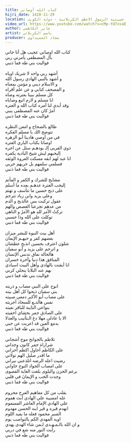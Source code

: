 ```yaml
---
title: كتاب الله أوصاني
hijri_date: 1428-11-29
location: حسينية الرسول الاعظم الكربلائية - دولة الكويت
video_url: https://www.youtube.com/watch?v=cMp-tU7xsaE
author: جابر الكاظمي
artist: باسم الكربلائي
producer: سجاد الحميداوي
---
```


كتاب الله اوصاني عجيب هل أنا جاني \
بآل المصطفى يأمرني ربي \
فواليت بني طه فما ذنبي \
 \
أشهد ربي واحد لا شريك اوياه \
و أشهد بالنبي الهادي رسول الله \
و الاسلام ديني و مؤمن بمعناه \
و المصحف كتابي و عن علم أقراه \
كل مسلم نبينا بعترته وصاه \
انا مسلم و لازم اتبع وصاياه \
وقد أبدى لنا أمره كتاب الله و العتره \
أمرٌ كان عنه المصطفى ينبي \
فواليت بني طه فما ذنبي \
 \
طالع  بالصحاح و امعن النظره \
تتوضح الك يا مسلم الفكره \
في من أوصى هادينا أبو الزهره \
اوصانا بكتاب الباري العتره \
ذوي القربى إلـ يودهـم سئل عن اجره \
إليحبهم ليش شيخ البادية يكفره \
انا عبد لهم ابقه مسكت العروة الوثقه \
فسلمي سلمهم بل حربهم حربي \
فواليت بني طه فما ذنبي \
 \
مشايخ للشرك و الكفر و المأتم \
إليحب العترة عدهـم بعده ما أسلم \
على ذبح حسين ما تتأسف و تهتم \
وعلى يزيد وابن زياد تترحم \
عقول تركبت بس عالذبح و الدم \
من عدهم تجرعنا الغصص والهم \
تركتُ الأمر للهِ هو الآمرُ و الناهي \
توكلت على الله وذا حسبي \
فواليت بني طه فما ذنبي \
 \
أهل بيت النبوة للبشر ميزان \
بغضهم كفر و حبهـم الإيمان \
شلون اعترف بحسين انذبح عطشان \
و اترحم على يزيد و أبو سفيان \
هالحالة نفاق تدنس الإنسان \
المنافق هذا دنيا وآخرة خسران \
انا أيقنت بالهادي وأهل البيت اسيادي \
بهم عند البلايا ينجلي كربي \
فواليت بني طه فما ذنبي \
 \
انوح على النبي مصاب و ذريته \
بني سفيان ذبحوا كل أهل بيته \
على مصاب أبو الأكبر دمعي صبيته \
نفس هالدـع للسجاد أجريته \
بنواعي النايبة للباقر نعيته \
على الصادق جمر بحشاي اخفيته \
الا يا عادلي مهلا دع الـتأنيب والعذلا \
بدمع العين قد اعربت عن حبي \
فواليت بني طه فما ذنبي \
 \
تلاطم بالجوانح موج أشجاني \
شراراة جمر كانون وجداني \
على الكاظم أحاول اكظم أحزاني \
ما اقدر صليل الهم تولاني \
رضيت اعله الرضه اتلذعني نيراني \
على امصاب الجواد النوح خاواني \
برغم الحزن والبلوى بلغت الغاية القصوى \
وجدت الحب و الإيمانَ في قلبي \
فواليت بني طه فما ذنبي \
 \
بقلب من كل مفاهيم الفرح محروم \
عله امصيبة علي الهادي أبث هموم \
علي الهادي الإمام العاشر المسموم \
انهدم قبره و قبر ابنه الحسن مهدوم \
الصبر محمود فعله ما يفيد اللوم \
اويه المهدي الكم يالنواصب يوم \
و ان الله بالـمـهـدي لـمن شاء الهدى يهدي \
رأيت النور منه شع في دربي \
فواليت بني طه فما ذنبي
